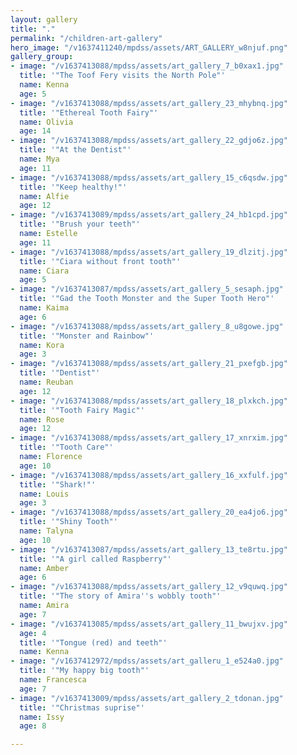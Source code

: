 ```yaml
---
layout: gallery
title: "."
permalink: "/children-art-gallery"
hero_image: "/v1637411240/mpdss/assets/ART_GALLERY_w8njuf.png"
gallery_group:
- image: "/v1637413088/mpdss/assets/art_gallery_7_b0xax1.jpg"
  title: '"The Toof Fery visits the North Pole"'
  name: Kenna
  age: 5
- image: "/v1637413088/mpdss/assets/art_gallery_23_mhybnq.jpg"
  title: '"Ethereal Tooth Fairy"'
  name: Olivia
  age: 14
- image: "/v1637413088/mpdss/assets/art_gallery_22_gdjo6z.jpg"
  title: '"At the Dentist"'
  name: Mya
  age: 11
- image: "/v1637413088/mpdss/assets/art_gallery_15_c6qsdw.jpg"
  title: '"Keep healthy!"'
  name: Alfie
  age: 12
- image: "/v1637413089/mpdss/assets/art_gallery_24_hb1cpd.jpg"
  title: '"Brush your teeth"'
  name: Estelle
  age: 11
- image: "/v1637413088/mpdss/assets/art_gallery_19_dlzitj.jpg"
  title: '"Ciara without front tooth"'
  name: Ciara
  age: 5
- image: "/v1637413087/mpdss/assets/art_gallery_5_sesaph.jpg"
  title: '"Gad the Tooth Monster and the Super Tooth Hero"'
  name: Kaima
  age: 6
- image: "/v1637413088/mpdss/assets/art_gallery_8_u8gowe.jpg"
  title: '"Monster and Rainbow"'
  name: Kora
  age: 3
- image: "/v1637413088/mpdss/assets/art_gallery_21_pxefgb.jpg"
  title: '"Dentist"'
  name: Reuban
  age: 12
- image: "/v1637413088/mpdss/assets/art_gallery_18_plxkch.jpg"
  title: '"Tooth Fairy Magic"'
  name: Rose
  age: 12
- image: "/v1637413088/mpdss/assets/art_gallery_17_xnrxim.jpg"
  title: '"Tooth Care"'
  name: Florence
  age: 10
- image: "/v1637413088/mpdss/assets/art_gallery_16_xxfulf.jpg"
  title: '"Shark!"'
  name: Louis
  age: 3
- image: "/v1637413088/mpdss/assets/art_gallery_20_ea4jo6.jpg"
  title: '"Shiny Tooth"'
  name: Talyna
  age: 10
- image: "/v1637413087/mpdss/assets/art_gallery_13_te8rtu.jpg"
  title: '"A girl called Raspberry"'
  name: Amber
  age: 6
- image: "/v1637413088/mpdss/assets/art_gallery_12_v9quwq.jpg"
  title: '"The story of Amira''s wobbly tooth"'
  name: Amira
  age: 7
- image: "/v1637413085/mpdss/assets/art_gallery_11_bwujxv.jpg"
  age: 4
  title: '"Tongue (red) and teeth"'
  name: Kenna
- image: "/v1637412972/mpdss/assets/art_galleru_1_e524a0.jpg"
  title: '"My happy big tooth"'
  name: Francesca
  age: 7
- image: "/v1637413009/mpdss/assets/art_gallery_2_tdonan.jpg"
  title: '"Christmas suprise"'
  name: Issy
  age: 8

---
```

